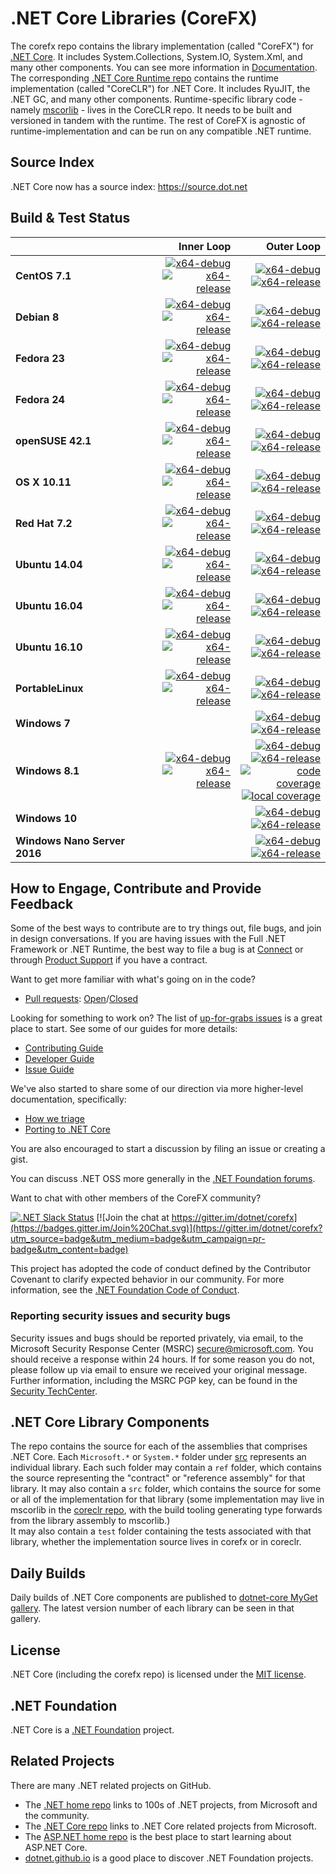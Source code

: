 # .NET Core Libraries (CoreFX)

The corefx repo contains the library implementation (called "CoreFX") for [.NET Core](http://github.com/dotnet/core). It includes System.Collections, System.IO, System.Xml, and many other components. You can see more information in [Documentation](Documentation/README.md). The corresponding [.NET Core Runtime repo](https://github.com/dotnet/coreclr) contains the runtime implementation (called "CoreCLR") for .NET Core. It includes RyuJIT, the .NET GC, and many other components. Runtime-specific library code - namely [mscorlib][mscorlib] - lives in the CoreCLR repo. It needs to be built and versioned in tandem with the runtime. The rest of CoreFX is agnostic of runtime-implementation and can be run on any compatible .NET runtime.

[mscorlib]: https://github.com/dotnet/coreclr/tree/master/src/mscorlib

## Source Index

.NET Core now has a source index: https://source.dot.net

## Build & Test Status

| | Inner Loop | Outer Loop |
|:---|------:|--------:|
|**CentOS 7.1**|[![x64-debug](https://img.shields.io/jenkins/s/https/ci.dot.net/job/dotnet_corefx/job/master/job/centos7.1_debug.svg?label=x64-debug)](https://ci.dot.net/job/dotnet_corefx/job/master/job/centos7.1_debug)<br>[![x64-release](https://img.shields.io/jenkins/s/https/ci.dot.net/job/dotnet_corefx/job/master/job/centos7.1_release.svg?label=x64-release)](https://ci.dot.net/job/dotnet_corefx/job/master/job/centos7.1_release)|[![x64-debug](https://img.shields.io/jenkins/s/https/ci.dot.net/job/dotnet_corefx/job/master/job/outerloop_centos7.1_debug.svg?label=x64-debug)](https://ci.dot.net/job/dotnet_corefx/job/master/job/outerloop_centos7.1_debug/)<br/>[![x64-release](https://img.shields.io/jenkins/s/https/ci.dot.net/job/dotnet_corefx/job/master/job/outerloop_centos7.1_release.svg?label=x64-release)](https://ci.dot.net/job/dotnet_corefx/job/master/job/outerloop_centos7.1_release/)|
|**Debian 8**|[![x64-debug](https://img.shields.io/jenkins/s/https/ci.dot.net/job/dotnet_corefx/job/master/job/debian8.4_debug.svg?label=x64-debug)](https://ci.dot.net/job/dotnet_corefx/job/master/job/debian8.4_debug)<br>[![x64-release](https://img.shields.io/jenkins/s/https/ci.dot.net/job/dotnet_corefx/job/master/job/debian8.4_release.svg?label=x64-release)](https://ci.dot.net/job/dotnet_corefx/job/master/job/debian8.4_release)|[![x64-debug](https://img.shields.io/jenkins/s/https/ci.dot.net/job/dotnet_corefx/job/master/job/debian8.4_debug.svg?label=x64-debug)](https://ci.dot.net/job/dotnet_corefx/job/master/job/debian8.4_debug)<br>[![x64-release](https://img.shields.io/jenkins/s/https/ci.dot.net/job/dotnet_corefx/job/master/job/debian8.4_release.svg?label=x64-release)](https://ci.dot.net/job/dotnet_corefx/job/master/job/debian8.4_release)|
|**Fedora 23**|[![x64-debug](https://img.shields.io/jenkins/s/https/ci.dot.net/job/dotnet_corefx/job/master/job/fedora23_debug.svg?label=x64-debug)](https://ci.dot.net/job/dotnet_corefx/job/master/job/fedora23_debug)<br>[![x64-release](https://img.shields.io/jenkins/s/https/ci.dot.net/job/dotnet_corefx/job/master/job/fedora23_release.svg?label=x64-release)](https://ci.dot.net/job/dotnet_corefx/job/master/job/fedora23_release)|[![x64-debug](https://img.shields.io/jenkins/s/https/ci.dot.net/job/dotnet_corefx/job/master/job/outerloop_fedora23_debug.svg?label=x64-debug)](https://ci.dot.net/job/dotnet_corefx/job/master/job/outerloop_fedora23_debug/)<br/>[![x64-release](https://img.shields.io/jenkins/s/https/ci.dot.net/job/dotnet_corefx/job/master/job/outerloop_fedora23_release.svg?label=x64-release)](https://ci.dot.net/job/dotnet_corefx/job/master/job/outerloop_fedora23_release/)|
|**Fedora 24**|[![x64-debug](https://img.shields.io/jenkins/s/https/ci.dot.net/job/dotnet_corefx/job/master/job/fedora24_debug.svg?label=x64-debug)](https://ci.dot.net/job/dotnet_corefx/job/master/job/fedora24_debug)<br>[![x64-release](https://img.shields.io/jenkins/s/https/ci.dot.net/job/dotnet_corefx/job/master/job/fedora24_release.svg?label=x64-release)](https://ci.dot.net/job/dotnet_corefx/job/master/job/fedora24_release)|[![x64-debug](https://img.shields.io/jenkins/s/https/ci.dot.net/job/dotnet_corefx/job/master/job/outerloop_fedora24_debug.svg?label=x64-debug)](https://ci.dot.net/job/dotnet_corefx/job/master/job/outerloop_fedora24_debug/)<br/>[![x64-release](https://img.shields.io/jenkins/s/https/ci.dot.net/job/dotnet_corefx/job/master/job/outerloop_fedora24_release.svg?label=x64-release)](https://ci.dot.net/job/dotnet_corefx/job/master/job/outerloop_fedora24_release/)|
|**openSUSE 42.1**|[![x64-debug](https://img.shields.io/jenkins/s/https/ci.dot.net/job/dotnet_corefx/job/master/job/opensuse42.1_debug.svg?label=x64-debug)](https://ci.dot.net/job/dotnet_corefx/job/master/job/opensuse42.1_debug)<br>[![x64-release](https://img.shields.io/jenkins/s/https/ci.dot.net/job/dotnet_corefx/job/master/job/opensuse42.1_release.svg?label=x64-release)](https://ci.dot.net/job/dotnet_corefx/job/master/job/opensuse42.1_release)|[![x64-debug](https://img.shields.io/jenkins/s/https/ci.dot.net/job/dotnet_corefx/job/master/job/outerloop_opensuse42.1_debug.svg?label=x64-debug)](https://ci.dot.net/job/dotnet_corefx/job/master/job/outerloop_opensuse42.1_debug/)<br/>[![x64-release](https://img.shields.io/jenkins/s/https/ci.dot.net/job/dotnet_corefx/job/master/job/outerloop_opensuse42.1_release.svg?label=x64-release)](https://ci.dot.net/job/dotnet_corefx/job/master/job/outerloop_opensuse42.1_release/)|
|**OS X 10.11**|[![x64-debug](https://img.shields.io/jenkins/s/https/ci.dot.net/job/dotnet_corefx/job/master/job/osx_debug.svg?label=x64-debug)](https://ci.dot.net/job/dotnet_corefx/job/master/job/osx_debug)<br>[![x64-release](https://img.shields.io/jenkins/s/https/ci.dot.net/job/dotnet_corefx/job/master/job/osx_release.svg?label=x64-release)](https://ci.dot.net/job/dotnet_corefx/job/master/job/osx_release)|[![x64-debug](https://img.shields.io/jenkins/s/https/ci.dot.net/job/dotnet_corefx/job/master/job/outerloop_osx_debug.svg?label=x64-debug)](https://ci.dot.net/job/dotnet_corefx/job/master/job/outerloop_osx_debug/)<br/>[![x64-release](https://img.shields.io/jenkins/s/https/ci.dot.net/job/dotnet_corefx/job/master/job/outerloop_osx_release.svg?label=x64-release)](https://ci.dot.net/job/dotnet_corefx/job/master/job/outerloop_osx_release/)|
|**Red Hat 7.2**|[![x64-debug](https://img.shields.io/jenkins/s/https/ci.dot.net/job/dotnet_corefx/job/master/job/rhel7.2_debug.svg?label=x64-debug)](https://ci.dot.net/job/dotnet_corefx/job/master/job/rhel7.2_debug)<br>[![x64-release](https://img.shields.io/jenkins/s/https/ci.dot.net/job/dotnet_corefx/job/master/job/rhel7.2_release.svg?label=x64-release)](https://ci.dot.net/job/dotnet_corefx/job/master/job/rhel7.2_release)|[![x64-debug](https://img.shields.io/jenkins/s/https/ci.dot.net/job/dotnet_corefx/job/master/job/outerloop_rhel7.2_debug.svg?label=x64-debug)](https://ci.dot.net/job/dotnet_corefx/job/master/job/outerloop_rhel7.2_debug/)<br/>[![x64-release](https://img.shields.io/jenkins/s/https/ci.dot.net/job/dotnet_corefx/job/master/job/outerloop_rhel7.2_release.svg?label=x64-release)](https://ci.dot.net/job/dotnet_corefx/job/master/job/outerloop_rhel7.2_release/)|
|**Ubuntu 14.04**|[![x64-debug](https://img.shields.io/jenkins/s/https/ci.dot.net/job/dotnet_corefx/job/master/job/ubuntu14.04_debug.svg?label=x64-debug)](https://ci.dot.net/job/dotnet_corefx/job/master/job/ubuntu14.04_debug/)<br>[![x64-release](https://img.shields.io/jenkins/s/https/ci.dot.net/job/dotnet_corefx/job/master/job/ubuntu14.04_release.svg?label=x64-release)](https://ci.dot.net/job/dotnet_corefx/job/master/job/ubuntu14.04_release)|[![x64-debug](https://img.shields.io/jenkins/s/https/ci.dot.net/job/dotnet_corefx/job/master/job/outerloop_ubuntu14.04_debug.svg?label=x64-debug)](https://ci.dot.net/job/dotnet_corefx/job/master/job/outerloop_ubuntu14.04_debug/)<br/>[![x64-release](https://img.shields.io/jenkins/s/https/ci.dot.net/job/dotnet_corefx/job/master/job/outerloop_ubuntu14.04_release.svg?label=x64-release)](https://ci.dot.net/job/dotnet_corefx/job/master/job/outerloop_ubuntu14.04_release/)|
|**Ubuntu 16.04**|[![x64-debug](https://img.shields.io/jenkins/s/https/ci.dot.net/job/dotnet_corefx/job/master/job/ubuntu16.04_debug.svg?label=x64-debug)](https://ci.dot.net/job/dotnet_corefx/job/master/job/ubuntu16.04_debug)<br>[![x64-release](https://img.shields.io/jenkins/s/https/ci.dot.net/job/dotnet_corefx/job/master/job/ubuntu16.04_release.svg?label=x64-release)](https://ci.dot.net/job/dotnet_corefx/job/master/job/ubuntu16.04_release)|[![x64-debug](https://img.shields.io/jenkins/s/https/ci.dot.net/job/dotnet_corefx/job/master/job/outerloop_ubuntu16.04_debug.svg?label=x64-debug)](https://ci.dot.net/job/dotnet_corefx/job/master/job/outerloop_ubuntu16.04_debug/)<br/>[![x64-release](https://img.shields.io/jenkins/s/https/ci.dot.net/job/dotnet_corefx/job/master/job/outerloop_ubuntu16.04_release.svg?label=x64-release)](https://ci.dot.net/job/dotnet_corefx/job/master/job/outerloop_ubuntu16.04_release/)|
|**Ubuntu 16.10**|[![x64-debug](https://img.shields.io/jenkins/s/https/ci.dot.net/job/dotnet_corefx/job/master/job/ubuntu16.10_debug.svg?label=x64-debug)](https://ci.dot.net/job/dotnet_corefx/job/master/job/ubuntu16.10_debug)<br>[![x64-release](https://img.shields.io/jenkins/s/https/ci.dot.net/job/dotnet_corefx/job/master/job/ubuntu16.10_release.svg?label=x64-release)](https://ci.dot.net/job/dotnet_corefx/job/master/job/ubuntu16.10_release)|[![x64-debug](https://img.shields.io/jenkins/s/https/ci.dot.net/job/dotnet_corefx/job/master/job/outerloop_ubuntu16.10_debug.svg?label=x64-debug)](https://ci.dot.net/job/dotnet_corefx/job/master/job/outerloop_ubuntu16.10_debug/)<br/>[![x64-release](https://img.shields.io/jenkins/s/https/ci.dot.net/job/dotnet_corefx/job/master/job/outerloop_ubuntu16.10_release.svg?label=x64-release)](https://ci.dot.net/job/dotnet_corefx/job/master/job/outerloop_ubuntu16.10_release/)|
|**PortableLinux**|[![x64-debug](https://img.shields.io/jenkins/s/https/ci.dot.net/job/dotnet_corefx/job/master/job/portablelinux_debug.svg?label=x64-debug)](https://ci.dot.net/job/dotnet_corefx/job/master/job/portablelinux_debug)<br>[![x64-release](https://img.shields.io/jenkins/s/https/ci.dot.net/job/dotnet_corefx/job/master/job/portablelinux_release.svg?label=x64-release)](https://ci.dot.net/job/dotnet_corefx/job/master/job/portablelinux_release)|[![x64-debug](https://img.shields.io/jenkins/s/https/ci.dot.net/job/dotnet_corefx/job/master/job/outerloop_portablelinux_debug.svg?label=x64-debug)](https://ci.dot.net/job/dotnet_corefx/job/master/job/outerloop_portablelinx_debug/)<br/>[![x64-release](https://img.shields.io/jenkins/s/https/ci.dot.net/job/dotnet_corefx/job/master/job/outerloop_portablelinux_release.svg?label=x64-release)](https://ci.dot.net/job/dotnet_corefx/job/master/job/outerloop_portablelinux_release/)|
|**Windows 7**||[![x64-debug](https://img.shields.io/jenkins/s/https/ci.dot.net/job/dotnet_corefx/job/master/job/outerloop_win7_debug.svg?label=x64-debug)](https://ci.dot.net/job/dotnet_corefx/job/master/job/outerloop_win7_debug)<br>[![x64-release](https://img.shields.io/jenkins/s/https/ci.dot.net/job/dotnet_corefx/job/master/job/outerloop_win7_release.svg?label=x64-release)](https://ci.dot.net/job/dotnet_corefx/job/master/job/outerloop_win7_release)|
|**Windows 8.1**|[![x64-debug](https://img.shields.io/jenkins/s/https/ci.dot.net/job/dotnet_corefx/job/master/job/windows_nt_debug.svg?label=x64-debug)](https://ci.dot.net/job/dotnet_corefx/job/master/job/windows_nt_debug)<br>[![x64-release](https://img.shields.io/jenkins/s/https/ci.dot.net/job/dotnet_corefx/job/master/job/windows_nt_release.svg?label=x64-release)](https://ci.dot.net/job/dotnet_corefx/job/master/job/windows_nt_release)|[![x64-debug](https://img.shields.io/jenkins/s/https/ci.dot.net/job/dotnet_corefx/job/master/job/outerloop_windows_nt_debug.svg?label=x64-debug)](https://ci.dot.net/job/dotnet_corefx/job/master/job/outerloop_windows_nt_debug)<br/>[![x64-release](https://img.shields.io/jenkins/s/https/ci.dot.net/job/dotnet_corefx/job/master/job/outerloop_windows_nt_release.svg?label=x64-release)](https://ci.dot.net/job/dotnet_corefx/job/master/job/outerloop_windows_nt_release)<br/>[![code coverage](https://img.shields.io/jenkins/s/https/ci.dot.net/job/dotnet_corefx/job/master/job/code_coverage_windows.svg?label=code%20coverage)](https://ci.dot.net/job/dotnet_corefx/job/master/job/code_coverage_windows/Code_Coverage_Report)<br>[![local coverage](https://img.shields.io/jenkins/s/https/ci.dot.net/job/dotnet_corefx/job/master/job/code_coverage_windows_local.svg?label=local%20code%20coverage)](https://ci.dot.net/job/dotnet_corefx/job/master/job/code_coverage_windows_local/Code_Coverage_Report)|
|**Windows 10**||[![x64-debug](https://img.shields.io/jenkins/s/https/ci.dot.net/job/dotnet_corefx/job/master/job/outerloop_win10_debug.svg?label=x64-debug)](https://ci.dot.net/job/dotnet_corefx/job/master/job/outerloop_win10_debug)<br>[![x64-release](https://img.shields.io/jenkins/s/https/ci.dot.net/job/dotnet_corefx/job/master/job/outerloop_win10_release.svg?label=x64-release)](https://ci.dot.net/job/dotnet_corefx/job/master/job/outerloop_win10_release)|
|**Windows Nano Server 2016**||[![x64-debug](https://img.shields.io/jenkins/s/https/ci.dot.net/job/dotnet_corefx/job/master/job/outerloop_winnano16_debug.svg?label=x64-debug)](https://ci.dot.net/job/dotnet_corefx/job/master/job/outerloop_winnano16_debug)<br>[![x64-release](https://img.shields.io/jenkins/s/https/ci.dot.net/job/dotnet_corefx/job/master/job/outerloop_winnano16_release.svg?label=x64-release)](https://ci.dot.net/job/dotnet_corefx/job/master/job/outerloop_winnano16_release)|

## How to Engage, Contribute and Provide Feedback

Some of the best ways to contribute are to try things out, file bugs, and join in design conversations. If you are having issues with the Full .NET Framework or .NET Runtime, the best way to file a bug is at [Connect](http://connect.microsoft.com/VisualStudio) or through [Product Support](https://support.microsoft.com/en-us/contactus?ws=support) if you have a contract.

Want to get more familiar with what's going on in the code?
* [Pull requests](https://github.com/dotnet/corefx/pulls): [Open](https://github.com/dotnet/corefx/pulls?q=is%3Aopen+is%3Apr)/[Closed](https://github.com/dotnet/corefx/pulls?q=is%3Apr+is%3Aclosed)

Looking for something to work on? The list of [up-for-grabs issues](https://github.com/dotnet/corefx/labels/up%20for%20grabs) is a great place to start. See some of our guides for more details:

* [Contributing Guide](Documentation/project-docs/contributing.md)
* [Developer Guide](Documentation/project-docs/developer-guide.md)
* [Issue Guide](Documentation/project-docs/issue-guide.md)

We've also started to share some of our direction via more higher-level documentation, specifically:

* [How we triage](Documentation/project-docs/triage.md)
* [Porting to .NET Core](Documentation/project-docs/porting.md)

You are also encouraged to start a discussion by filing an issue or creating a
gist.

You can discuss .NET OSS more generally in the [.NET Foundation forums].

Want to chat with other members of the CoreFX community?

[![.NET Slack Status](https://aspnetcoreslack.herokuapp.com/badge.svg?2)](http://tattoocoder.com/aspnet-slack-sign-up/) [![Join the chat at https://gitter.im/dotnet/corefx](https://badges.gitter.im/Join%20Chat.svg)](https://gitter.im/dotnet/corefx?utm_source=badge&utm_medium=badge&utm_campaign=pr-badge&utm_content=badge)

[.NET Foundation forums]: http://forums.dotnetfoundation.org/

This project has adopted the code of conduct defined by the Contributor Covenant
to clarify expected behavior in our community. For more information, see the [.NET Foundation Code of Conduct](http://www.dotnetfoundation.org/code-of-conduct).

### Reporting security issues and security bugs

Security issues and bugs should be reported privately, via email, to the
Microsoft Security Response Center (MSRC) <secure@microsoft.com>. You should
receive a response within 24 hours. If for some reason you do not, please follow
up via email to ensure we received your original message. Further information,
including the MSRC PGP key, can be found in the
[Security TechCenter](https://technet.microsoft.com/en-us/security/ff852094.aspx).

## .NET Core Library Components

The repo contains the source for each of the assemblies that comprises .NET Core.  Each ```Microsoft.*``` or ```System.*``` folder under
[src](https://github.com/dotnet/corefx/tree/master/src) represents an individual library.  Each such folder may contain a ```ref``` folder,
which contains the source representing the "contract" or "reference assembly" for that library.  It may also contain a ```src``` folder,
which contains the source for some or all of the implementation for that library (some implementation may live in mscorlib in the 
[coreclr repo](https://github.com/dotnet/coreclr), with the build tooling generating type forwards from the library assembly to mscorlib.)  
It may also contain a ```test``` folder containing the tests associated with that library, whether the implementation source lives in corefx 
or in coreclr.

## Daily Builds

Daily builds of .NET Core components are published to [dotnet-core MyGet gallery](https://dotnet.myget.org/gallery/dotnet-core).
The latest version number of each library can be seen in that gallery.

## License

.NET Core (including the corefx repo) is licensed under the [MIT license](LICENSE).

## .NET Foundation

.NET Core is a [.NET Foundation](http://www.dotnetfoundation.org/projects) project.

## Related Projects
There are many .NET related projects on GitHub.

- The [.NET home repo](https://github.com/Microsoft/dotnet) links to 100s of .NET projects, from Microsoft and the community.
- The [.NET Core repo](https://github.com/dotnet/core) links to .NET Core related projects from Microsoft.
- The [ASP.NET home repo](https://github.com/aspnet/home) is the best place to start learning about ASP.NET Core.
- [dotnet.github.io](http://dotnet.github.io) is a good place to discover .NET Foundation projects.
